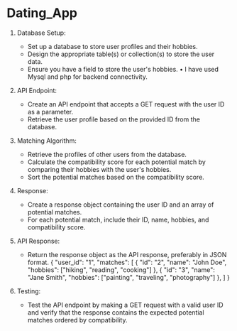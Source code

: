 # Dating_App

1. Database Setup:
   - Set up a database to store user profiles and their hobbies.
   - Design the appropriate table(s) or collection(s) to store the user data.
   - Ensure you have a field to store the user's hobbies.
•	I have used Mysql and php for backend connectivity.

2. API Endpoint:
   - Create an API endpoint that accepts a GET request with the user ID as a parameter.
   - Retrieve the user profile based on the provided ID from the database.

3. Matching Algorithm:
   - Retrieve the profiles of other users from the database.
   - Calculate the compatibility score for each potential match by comparing their hobbies with the user's hobbies.
   - Sort the potential matches based on the compatibility score.

4. Response:
   - Create a response object containing the user ID and an array of potential matches.
   - For each potential match, include their ID, name, hobbies, and compatibility score.



5. API Response:
   - Return the response object as the API response, preferably in JSON format.
{
  "user_id": "1",
  "matches": [
    {
      "id": "2",
      "name": "John Doe",
      "hobbies": ["hiking", "reading", "cooking"]
    },
    {
      "id": "3",
      "name": "Jane Smith",
      "hobbies": ["painting", "traveling", "photography"]
    },
  ]
}

6. Testing:
   - Test the API endpoint by making a GET request with a valid user ID and verify that the response contains the expected potential matches ordered by compatibility.



